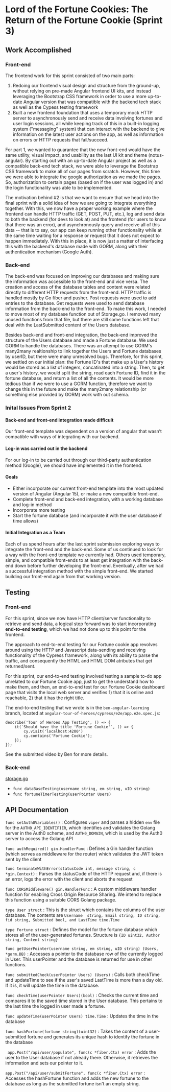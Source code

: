 # Lord of the Fortune Cookies: The Return of the Fortune Cookie (Sprint 3)

## Work Accomplished

### Front-end
The frontend work for this sprint consisted of two main parts:
1. Redoing our frontend visual design and structure from the ground-up, without relying on pre-made Angular frontend UI kits, and instead leveraging the Bootstrap CSS framework in order to use a more up-to-date Angular version that was compatible with the backend tech stack as well as the Cypess testing framework
2. Built a new frontend foundation that uses a temporary mock HTTP server to asynchronously send and receive data involving fortunes and user login sessions, all while keeping track of this in a built-in logging system ("messaging" system) that can interact with the backend to give information on the latest user actions on the app, as well as information on errors or HTTP requests that fail/succeed.

For part 1, we wanted to guarantee that the new front-end would have the same utility, visual impact, and usability as the last UI kit and theme (notus-angular). By starting out with an up-to-date Angular project as well as a compatible back-end tech stack, we were able to leverage the Bootstrap CSS framework to make all of our pages from scratch. However, this time we were able to integrate the google authorization as we made the pages. So, authorization to certain pages (based on if the user was logged in) and the login functionality was able to be implemented. 

The motivation behind #2 is that we want to ensure that we head into the final sprint with a solid idea of how we are going to integrate everything together. With this, we now have a proper working example where the frontend can handle HTTP traffic (GET, POST, PUT, etc.), log and send data to both the backend (for devs to look at) and the frontend (for users to know that there was an error), and asynchronously query and receive all of this data -- that is to say, our app can keep running other functionality while at the same time waiting for a response or request that it does not expect to happen immediately. With this in place, it is now just a matter of interfacing this with the backend's database made with GORM, along with their authentication mechanism (Google Auth).


### Back-end
The back-end was focused on improving our databases and making sure the information was accessible to the front-end and vice versa. The creation and access of the database tables and content were related directly to different HTTP requests from the front-end. HTTP traffic is handled mostly by Go fiber and pusher. Post requests were used to add entries to the database. Get requests were used to send database information from the back-end to the front-end. To make this work, I needed to move most of my database function out of Storage.go. I removed many unused functions from that file, but there are still some functions left that deal with the LastSubmitted content of the Users database. 

Besides back-end and front-end integration, the back-end improved the structure of the Users database and made a Fortune database. We used GORM to handle the databases. There was an attempt to use GORM's many2many realtionship to link together the Users and Fortune databases by userID, but there were many unresolved bugs. Therefore, for this sprint, we settled on our initial plan: the Fortune ID's that make up a User's history would be stored as a list of integers, concatinated into a string. Then, to get a user's history, we would split the string, read each Fortune ID, find it in the fortune database, and return a list of all the contents. It would be more tedious than if we were to use a GORM function, therefore we want to change this in the future and make the many2many relationship (or something else provided by GORM) work with out schema. 


### Inital Issues From Sprint 2
#### Back-end and front-end integration made difficult
Our front-end template was dependent on a version of angular that wasn’t compatible with ways of integrating with our backend. 
#### Log-in was carried out in the backend
For our log-in to be carried out through our third-party authentication method (Google), we should have implemented it in the frontend. 

#### Goals
- Either incorporate our current front-end template into the most updated version of Angular (Angular 15), or make a new compatible front-end.
- Complete front-end and back-end integration, with a working database and log-in method
- Incorporate more testing
- Start the fortune database (and incorporate it with the user database if time allows)
#### Initial Integration as a Team
Each of us spend hours after the last sprint submission exploring ways to integrate the front-end and the back-end. Some of us continued to look for a way with the front-end template we currently had. Others used temporary, simple, and compatible front-ends to at least get integration with the back-end down before further developing the front-end. Eventually, after we had a successful integration method with the simple front-end. We started building our front-end again from that working version. 

## Testing
### Front-end
For this sprint, since we now have HTTP client/server functionality to retrieve and send data, a logical step forward was to start incorporating **end-to-end testing**, which we had not done up to this point for the frontend.

The approach to end-to-end testing for our Fortune cookie app revolves around using the HTTP and Javascript data-sending and receiving functionality of the Cypress framework, along with its ability to parse the traffic, and consequently the HTML and HTML DOM atributes that get returned/sent.

For this sprint, our end-to-end testing involved testing a sample to-do app unrelated to our Fortune Cookie app, just to get the understand how to make them, and then, an end-to-end test for our Fortune Cookie dashboard page that visits the local web server and verifies 1) that it is online and reachable, 2) that it has the right title.

The end-to-end testing that we wrote is in the `ben-angular-learning` branch, located at `angular-tour-of-heroes/cypress/e2e/app.e2e.spec.js`:
```javascript=
describe('Tour of Heroes App Testing', () => {
    it(`Should have the title 'Fortune Cookie'`, () => {
        cy.visit('localhost:4200')
        cy.contains('Fortune Cookie');
    });
});
```
See the submitted video by Ben for more details.

### Back-end
[storage.go](https://github.com/mazohu/fortune-cookie/blob/alexia-8/back-end/storage.go)
- `func dataBaseTesting(username string, em string, uID string)`
- `func fortuneTimerTesting(userPointer Users)`


## API Documentation
`func setAuth0Variables()`
: Configures `viper` and parses a hidden `env` file for the `AUTH0_API_IDENTIFIER`, which identifies and validates the Golang server in the Auth0 scheme, and `AUTH0_DOMAIN`, which is used by the Auth0 server to access the Golang API

`func authRequired() gin.HandlerFunc`
: Defines a Gin handler function (which serves as middleware for the router) which validates the JWT token sent by the client

`func terminateWithError(statusCode int, message string, c *gin.Context)`
: Parses the statusCode of the HTTP request and, if there is an error, logs the error with the client and aborts the request

`func CORSMiddleware() gin.HandlerFunc`
: A custom middleware handler function for enabling Cross Origin Resource Sharing. We intend to replace this function using a suitable CORS Golang package.

`type User struct`
: This is the struct which contains the columns of the user database. The contents are `Username  string, Email string, ID string, fid string, Submitted bool, and LastTime time.Time`

`type Fortune struct`
: Defines the model for the fortune database which stores all of the user-generated fortunes. Structure is `{ID uint32, Author string, Content string}`

`func getUserPointer(username string, em string, uID string) (Users, *gorm.DB)`
: Accesses a pointer to the database row of the currently logged in User. This userPointer and the database is returned for use in other functions. 

`func submittedCheck(userPointer Users) (Users)`
: Calls both checkTime and updateTime to see if the user's saved LastTime is more than a day old. If it is, it will update the time in the database. 

`func checkTime(userPointer Users)(bool)`
: Checks the current time and compares it to the saved time stored in the User database. This pertains to the last time the logged in user made a fortune. 

`func updateTime(userPointer Users) time.Time`
: Updates the time in the database

`func hashFortune(fortune string)(uint32)`
: Takes the content of a user-submitted fortune and generates its unique hash to identify the fortune in the database

` app.Post("/api/user/populate", func(c *fiber.Ctx) error`
: Adds the user to the User database if not already there. Otherwise, it retrieves the information and sets our pointer to it.

` app.Post("/api/user/submitFortune", func(c *fiber.Ctx) error `
: Accesses the hashFortune function and adds the new fortune to the database as long as the submitted fortune isn't an empty string. 